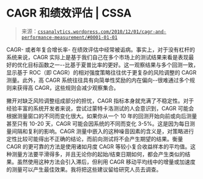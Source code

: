 <!--yml

分类：未分类

日期：2024-05-12 18:14:49

-->

# CAGR 和绩效评估 | CSSA

> 来源：[`cssanalytics.wordpress.com/2010/12/01/cagr-and-performance-measurement/#0001-01-01`](https://cssanalytics.wordpress.com/2010/12/01/cagr-and-performance-measurement/#0001-01-01)

CAGR- 或者年复合增长率- 在绩效评估中经常被诟病。事实上，对于没有杠杆的系统来说，CAGR 实际上是基于我们自己在多个市场上的测试结果来看是表现最好的优化目标函数之一--比基于夏普比率的更好。这一观察结果与多个回测一致，显示基于 ROC（即 CAGR）的相对强度策略往往优于更复杂的风险调整的 CAGR 测量。此外，高 CAGR 系统往往具有向简单性奖励的内在偏向--很难通过多个规则来获得高 CAGR，这些规则会减少观察集合。

撇开对缺乏风险调整组成部分的担忧，CAGR 指标本身就充满了不稳定性。对于经验丰富的系统开发者来说，尝试过蒙特卡洛测试的人会意识到，CAGR 可能会根据测量窗口的不同而变化很大。如果你从一个 10 年的回测开始向前或向后测量甚至只有 10-20 天，CAGR 可能会因系统的不同而变化 3-5%。这是因为每日测量间隔和复利的影响。CAGR 测量中嵌入的这种噪音因素的含义是，对策略进行定性比较可能得出不正确的结论，而前向测试将不会产生期望的结果。衡量 CAGR 的更可靠的方法是使用诸如月度 CAGR 等较小复合收益样本的平均值。这种测量方法要平滑得多，并且无论你的起始/结束日期如何，都会产生类似的结果。虽然使用这种方法会引入滞后，但利用 CAGR 移动平均线中的增量或加速度的测量可以产生最佳效果。我将把这些建议留给研究人员去调查。
